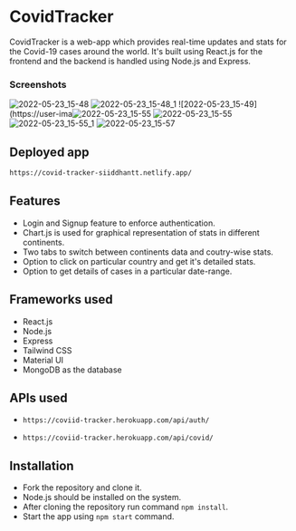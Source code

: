 # CovidTracker

CovidTracker is a web-app which provides real-time updates and stats for the Covid-19 cases around the world. 
It's built using React.js for the frontend and the backend is handled using Node.js and Express.

### Screenshots

![2022-05-23_15-48](https://user-images.githubusercontent.com/47355538/169804450-62b14248-3a74-4783-add8-5135c45d99e8.png)
![2022-05-23_15-48_1](https://user-images.githubusercontent.com/47355538/169804480-f944afe2-cba4-4a8a-bb6c-0234334b05ee.png)
![2022-05-23_15-49](https://user-ima![2022-05-23_15-55](https://user-images.githubusercontent.com/47355538/169804503-35f14adc-4857-43d0-8461-6cf9e850fecb.png)
![2022-05-23_15-55](https://user-images.githubusercontent.com/47355538/169805463-070350d9-40a2-498d-b53b-4381736f4682.png)
![2022-05-23_15-55_1](https://user-images.githubusercontent.com/47355538/169804518-ca6f14b9-aed6-4dc2-9472-d00bccd1d67f.png)
![2022-05-23_15-57](https://user-images.githubusercontent.com/47355538/169804540-f586305a-3f1a-4738-b564-d73da9fef0e9.png)

## Deployed app

```sh
https://covid-tracker-siiddhantt.netlify.app/
```

## Features

- Login and Signup feature to enforce authentication.
- Chart.js is used for graphical representation of stats in different continents.
- Two tabs to switch between continents data and coutry-wise stats.
- Option to click on particular country and get it's detailed stats.
- Option to get details of cases in a particular date-range.

## Frameworks used
- React.js
- Node.js
- Express
- Tailwind CSS
- Material UI 
- MongoDB as the database

## APIs used
- `https://coviid-tracker.herokuapp.com/api/auth/`

- `https://coviid-tracker.herokuapp.com/api/covid/`


## Installation 

- Fork the repository and clone it.
-  Node.js should be installed on the system.
-  After cloning the repository run command `npm install`.
- Start the app using `npm start` command.
